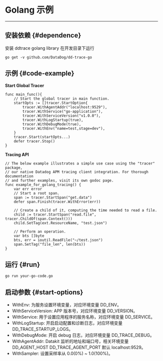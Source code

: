 

# Golang 示例

---

## 安装依赖 {#dependence}

安装 ddtrace golang library 在开发目录下运行

```shell
go get -v github.com/DataDog/dd-trace-go
```

## 示例 {#code-example}

**Start Global Tracer**

```golang
func main_func(){
	// Start the global tracer in main function.
	startOpts := []tracer.StartOption{
		tracer.WithAgentAddr("localhost:9529"),
		tracer.WithService("go-application"),
		tracer.WithServiceVersion("v1.0.0"),
		tracer.WithLogStartup(true),
		tracer.WithDebugMode(true),
		tracer.WithEnv("name=test,stage=dev"),
	}
	tracer.Start(startOpts...)
	defer tracer.Stop()
}
```

**Tracing API**

```golang
// The below example illustrates a simple use case using the "tracer" package,
// our native Datadog APM tracing client integration. For thorough documentation
// and further examples, visit its own godoc page.
func example_for_golang_tracing() {
	var err error
	// Start a root span.
	span := tracer.StartSpan("get.data")
	defer span.Finish(tracer.WithError(err))

	// Create a child of it, computing the time needed to read a file.
	child := tracer.StartSpan("read.file", tracer.ChildOf(span.Context()))
	child.SetTag(ext.ResourceName, "test.json")

	// Perform an operation.
	var bts []byte
	bts, err = ioutil.ReadFile("~/test.json")
	span.SetTag("file_len", len(bts))
}
```

## 运行 {#run}

```shell
go run your-go-code.go
```

## 启动参数 {#start-options}

- WithEnv: 为服务设置环境变量，对应环境变量 DD_ENV。
- WithServiceVersion: APP 版本号，对应环境变量 DD_VERSION。
- WithService: 用于设置应用程序的服务名称，对应环境变量 DD_SERVICE。
- WithLogStartup: 开启启动配置和诊断日志，对应环境变量 DD_TRACE_STARTUP_LOGS。
- WithDebugMode: 开启 debug 日志，对应环境变量 DD_TRACE_DEBUG。
- WithAgentAddr: Datakit 监听的地址和端口号，相关环境变量 DD_AGENT_HOST DD_TRACE_AGENT_PORT 默认 localhost:9529。
- WithSampler: 设置采样率从 0.0(0%) ~ 1.0(100%)。
